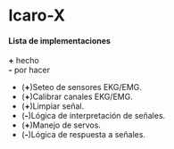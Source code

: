 # Icaro-X
#### Lista de implementaciones  
**+** hecho  
**-** por hacer
* (**+**)Seteo de sensores EKG/EMG.
* (**+**)Calibrar canales EKG/EMG.
* (**+**)Limpiar señal.
* (**-**)Lógica de interpretación de señales.
* (**+**)Manejo de servos.
* (**-**)Lógica de respuesta a señales.
